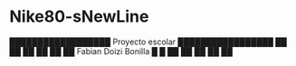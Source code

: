 # Nike80-sNewLine
 
 ██████████████████   Proyecto escolar  █████████████████
██ ██ ██ ██ ██ ██  Fabian Doizi Bonilla █ █ ██ ██ ██ ██ ██
